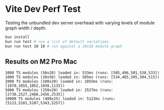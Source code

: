 # Vite Dev Perf Test

Testing the unbundled dev server overhead with varying levels of module graph width / depth.

```sh
bun install
bun run test # run a list of default variations
bun run test 10 10 # run against a 10x10 module graph
```

## Results on M2 Pro Mac

```
1000 TS modules (50x20) loaded in: 533ms (runs: [585,496,501,538,533])
1000 TS modules (20x50) loaded in: 505ms (runs: [534,485,505,504,515])
2000 TS modules (100x20) loaded in: 1055ms (runs: [1070,1055,1052,1038,1133])
5000 TS modules (250x20) loaded in: 2527ms (runs: [2730,2527,2488,2456,2535])
10000 TS modules (400x25) loaded in: 5123ms (runs: [5123,5101,5107,5343,5257])
```
